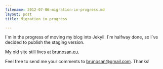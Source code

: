 ```yaml
---
filename: 2012-07-06-migration-in-progress.md
layout: post
title: Migration in progress

---
```

I´m in the progress of moving my blog into Jekyll. I´m halfway done, so I´ve decided to publish the staging version.

My old site still lives at [brunosan.eu](http://www.brunosan.eu).

Feel free to send me your comments to [brunosan@gmail.com](email://brunosan@gmail.com). Thanks!
